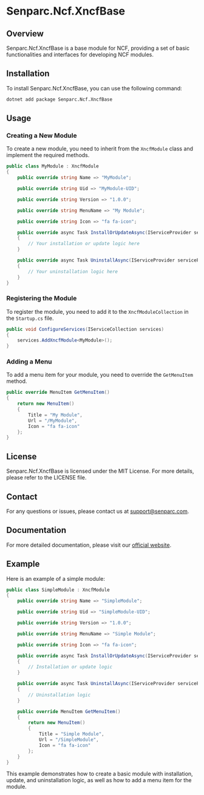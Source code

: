 # Senparc.Ncf.XncfBase

## Overview

Senparc.Ncf.XncfBase is a base module for NCF, providing a set of basic functionalities and interfaces for developing NCF modules.

## Installation

To install Senparc.Ncf.XncfBase, you can use the following command:

```bash
dotnet add package Senparc.Ncf.XncfBase
```

## Usage

### Creating a New Module

To create a new module, you need to inherit from the `XncfModule` class and implement the required methods.

```csharp
public class MyModule : XncfModule
{
    public override string Name => "MyModule";

    public override string Uid => "MyModule-UID";

    public override string Version => "1.0.0";

    public override string MenuName => "My Module";

    public override string Icon => "fa fa-icon";

    public override async Task InstallOrUpdateAsync(IServiceProvider serviceProvider, InstallOrUpdate installOrUpdate)
    {
        // Your installation or update logic here
    }

    public override async Task UninstallAsync(IServiceProvider serviceProvider, Func<Task> uninstallFunc)
    {
        // Your uninstallation logic here
    }
}
```

### Registering the Module

To register the module, you need to add it to the `XncfModuleCollection` in the `Startup.cs` file.

```csharp
public void ConfigureServices(IServiceCollection services)
{
    services.AddXncfModule<MyModule>();
}
```

### Adding a Menu

To add a menu item for your module, you need to override the `GetMenuItem` method.

```csharp
public override MenuItem GetMenuItem()
{
    return new MenuItem()
    {
        Title = "My Module",
        Url = "/MyModule",
        Icon = "fa fa-icon"
    };
}
```

## License

Senparc.Ncf.XncfBase is licensed under the MIT License. For more details, please refer to the LICENSE file.

## Contact

For any questions or issues, please contact us at support@senparc.com.

## Documentation

For more detailed documentation, please visit our [official website](https://www.senparc.com/).

## Example

Here is an example of a simple module:

```csharp
public class SimpleModule : XncfModule
{
    public override string Name => "SimpleModule";

    public override string Uid => "SimpleModule-UID";

    public override string Version => "1.0.0";

    public override string MenuName => "Simple Module";

    public override string Icon => "fa fa-icon";

    public override async Task InstallOrUpdateAsync(IServiceProvider serviceProvider, InstallOrUpdate installOrUpdate)
    {
        // Installation or update logic
    }

    public override async Task UninstallAsync(IServiceProvider serviceProvider, Func<Task> uninstallFunc)
    {
        // Uninstallation logic
    }

    public override MenuItem GetMenuItem()
    {
        return new MenuItem()
        {
            Title = "Simple Module",
            Url = "/SimpleModule",
            Icon = "fa fa-icon"
        };
    }
}
```

This example demonstrates how to create a basic module with installation, update, and uninstallation logic, as well as how to add a menu item for the module.
